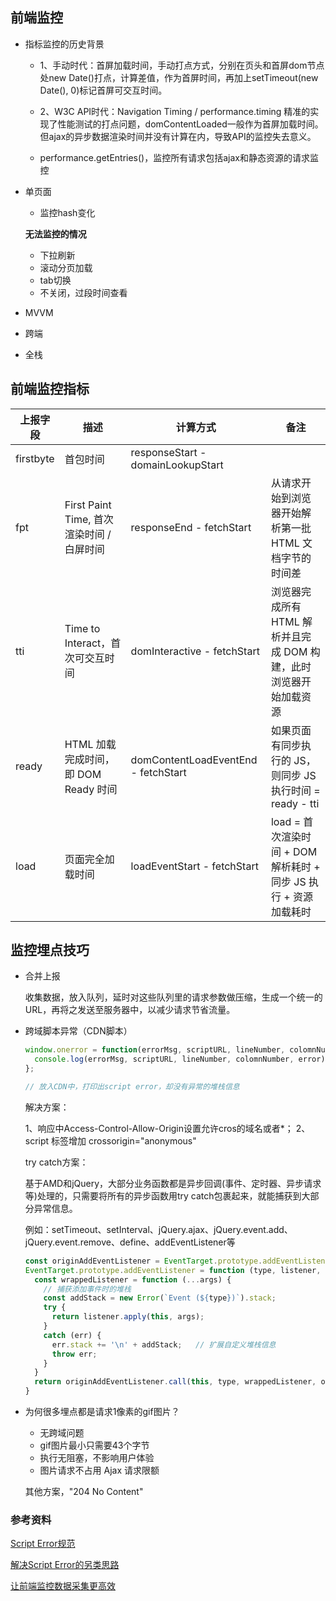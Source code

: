 ## 前端监控

* 指标监控的历史背景

  - 1、手动时代：首屏加载时间，手动打点方式，分别在页头和首屏dom节点处new Date()打点，计算差值，作为首屏时间，再加上setTimeout(new Date(), 0)标记首屏可交互时间。

  - 2、W3C API时代：Navigation Timing / performance.timing 精准的实现了性能测试的打点问题，domContentLoaded一般作为首屏加载时间。但ajax的异步数据渲染时间并没有计算在内，导致API的监控失去意义。

  - performance.getEntries()，监控所有请求包括ajax和静态资源的请求监控

* 单页面

  - 监控hash变化

  **无法监控的情况**

  - 下拉刷新
  - 滚动分页加载
  - tab切换
  - 不关闭，过段时间查看

* MVVM

* 跨端

* 全栈

## 前端监控指标

| 上报字段 |	描述 |	计算方式 |	备注 |
| ------- | ----- | ------- | ---- |
| firstbyte |	首包时间	| responseStart - domainLookupStart	| |
| fpt	 | First Paint Time, 首次渲染时间 / 白屏时间 | 	responseEnd - fetchStart	 | 从请求开始到浏览器开始解析第一批 HTML 文档字节的时间差 |
| tti	 | Time to Interact，首次可交互时间 | 	domInteractive - fetchStart	 | 浏览器完成所有 HTML 解析并且完成 DOM 构建，此时浏览器开始加载资源 |
| ready	| HTML 加载完成时间， 即 DOM Ready 时间	| domContentLoadEventEnd - fetchStart	| 如果页面有同步执行的 JS，则同步 JS 执行时间 = ready - tti |
| load	| 页面完全加载时间	| loadEventStart - fetchStart	| load = 首次渲染时间 + DOM 解析耗时 + 同步 JS 执行 + 资源加载耗时 | 


## 监控埋点技巧

* 合并上报

  收集数据，放入队列，延时对这些队列里的请求参数做压缩，生成一个统一的 URL，再将之发送至服务器中，以减少请求节省流量。

* 跨域脚本异常（CDN脚本）

  ```js
  window.onerror = function(errorMsg, scriptURL, lineNumber, colomnNumber, error) {
    console.log(errorMsg, scriptURL, lineNumber, colomnNumber, error);
  };

  // 放入CDN中，打印出script error，却没有异常的堆栈信息
  ```

  解决方案：

  1、响应中Access-Control-Allow-Origin设置允许cros的域名或者*；
  2、script 标签增加 crossorigin="anonymous"

  try catch方案：

  基于AMD和jQuery，大部分业务函数都是异步回调(事件、定时器、异步请求等)处理的，只需要将所有的异步函数用try catch包裹起来，就能捕获到大部分异常信息。

  例如：setTimeout、setInterval、jQuery.ajax、jQuery.event.add、jQuery.event.remove、define、addEventListener等

  ```js
  const originAddEventListener = EventTarget.prototype.addEventListener;
  EventTarget.prototype.addEventListener = function (type, listener, options) {
    const wrappedListener = function (...args) {
      // 捕获添加事件时的堆栈
      const addStack = new Error(`Event (${type})`).stack;
      try {
        return listener.apply(this, args);
      }
      catch (err) {
        err.stack += '\n' + addStack;   // 扩展自定义堆栈信息
        throw err;
      }
    }
    return originAddEventListener.call(this, type, wrappedListener, options);
  }
  ```

* 为何很多埋点都是请求1像素的gif图片？

  - 无跨域问题
  - gif图片最小只需要43个字节
  - 执行无阻塞，不影响用户体验
  - 图片请求不占用 Ajax 请求限额

  其他方案，"204 No Content"

### 参考资料

[Script Error规范](https://github.com/BetterJS/badjs-report/issues/3)

[解决Script Error的另类思路](https://cloud.tencent.com/developer/article/1367170)

[让前端监控数据采集更高效](https://segmentfault.com/a/1190000018918875)

